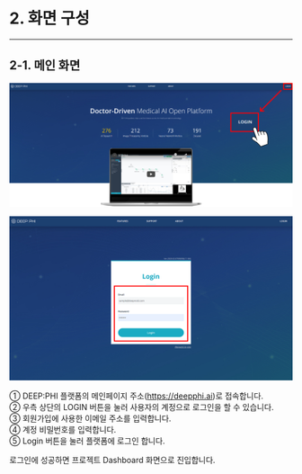 # 2. 화면 구성

***

## 2-1. 메인 화면

![](img/2-1/manual_2-1_1.png)

![](img/2-1/manual_2-1_2.png)

① DEEP:PHI 플랫폼의 메인페이지 주소(https://deepphi.ai)로 접속합니다.  
② 우측 상단의 LOGIN 버튼을 눌러 사용자의 계정으로 로그인을 할 수 있습니다.  
③ 회원가입에 사용한 이메일 주소를 입력합니다.  
④ 계정 비밀번호를 입력합니다.  
⑤ Login 버튼을 눌러 플랫폼에 로그인 합니다.  

로그인에 성공하면 프로젝트 Dashboard 화면으로 진입합니다.
